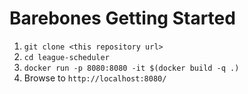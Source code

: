 # Barebones Getting Started

1. `git clone <this repository url>`
2. `cd league-scheduler`
3. `docker run -p 8080:8080 -it $(docker build -q .)`
4. Browse to `http://localhost:8080/`